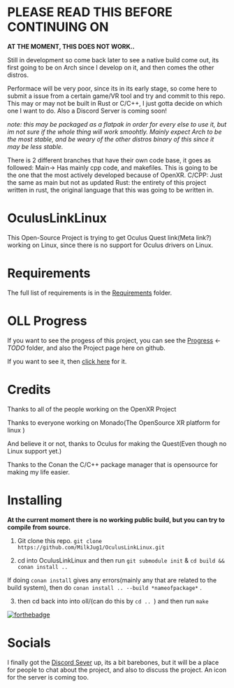 # PLEASE READ THIS BEFORE CONTINUING ON

**AT THE MOMENT, THIS DOES NOT WORK..**

Still in development so come back later to see a native build come out, its first going to be on Arch since I develop on it, and then comes the other distros. 

Performace will be very poor, since its in its early stage, so come here to submit a issue from a certain game/VR tool and try and commit to this repo.
This may or may not be built in Rust or C/C++, I just gotta decide on which one I want to do. Also a Discord Server is coming soon!

*note: this may be packaged as a flatpak in order for every else to use it, but im not sure if the whole thing will work smoohtly. Mainly expect Arch to be the most stable, and be weary of the other distros binary of this since it may be less stable.*

There is 2 different branches that have their own code base, it goes as followed: Main-> Has mainly cpp code, and makefiles. This is going to be the one that the most actively developed because of OpenXR. C/CPP: Just the same as main but not as updated
Rust: the entirety of this project written in rust, the original language that this was going to be written in.


# OculusLinkLinux
This Open-Source Project is trying to get Oculus Quest link(Meta link?) working on Linux, since there is no support for Oculus drivers on Linux. 

# Requirements
The full list of requirements is in the [Requirements](./Requirements.md) folder.


# OLL Progress 
If you want to see the progess of this project, you can see the [Progress](./Progress.md) <-*TODO* folder, and also the Project page here on github.

If you want to see it, then [click here](https://github.com/MilkJug1/OculusLinkLinux/projects/3) for it.

# Credits
Thanks to all of the people working on the OpenXR Project

Thanks to everyone working on Monado(The OpenSource XR platform for linux )

And believe it or not, thanks to Oculus for making the Quest(Even though no Linux support yet.)

Thanks to the Conan the C/C++ package manager that is opensource for making my life easier.


# Installing
**At the current moment there is no working public build, but you can try to compile from source.**

1. Git clone this repo.
```git clone https://github.com/MilkJug1/OculusLinkLinux.git```

2. cd into OculusLinkLinux and then run 
```git submodule init``` & ```cd build && conan install ..```

If doing ```conan install``` gives any errors(mainly any that are related to the build system), then do ```conan install .. --build *nameofpackage*``` .

3. then cd back into into oll/(can do this by ```cd .. ```) and then run ```make```

[![forthebadge](https://forthebadge.com/images/badges/made-with-c-plus-plus.svg)](https://forthebadge.com)


# Socials 
I finally got the [Discord Sever](https://discord.gg/8a4ETJ4eXc) up, its a bit barebones, but it will be a place for people to chat about the project, and also to discuss the project. An icon for the server is coming too.